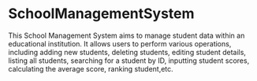 # SchoolManagementSystem
This School Management System aims to manage student data within an educational institution. It allows users to perform various operations, including adding new students, deleting students, editing student details, listing all students, searching for a student by ID, inputting student scores, calculating the average score, ranking student,etc. 
